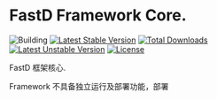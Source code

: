 # FastD Framework Core.

![Building](https://api.travis-ci.org/JanHuang/framework.svg?branch=master)
[![Latest Stable Version](https://poser.pugx.org/fastd/framework/v/stable)](https://packagist.org/packages/fastd/framework) [![Total Downloads](https://poser.pugx.org/fastd/framework/downloads)](https://packagist.org/packages/fastd/framework) [![Latest Unstable Version](https://poser.pugx.org/fastd/framework/v/unstable)](https://packagist.org/packages/fastd/framework) [![License](https://poser.pugx.org/fastd/framework/license)](https://packagist.org/packages/fastd/framework)

FastD 框架核心.

Framework 不具备独立运行及部署功能，部署
